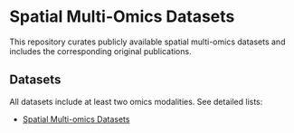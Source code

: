 # Spatial Multi-Omics Datasets

This repository curates publicly available spatial multi-omics datasets and includes the corresponding original publications.

## Datasets
All datasets include at least two omics modalities. See detailed lists:

- [Spatial Multi-omics Datasets](Datasets.md)



